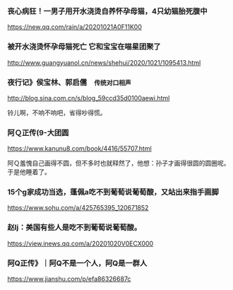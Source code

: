 ### 丧心病狂！一男子用开水浇烫自养怀孕母猫，4只幼猫胎死腹中
https://new.qq.com/rain/a/20201021A0F11K00

### 被开水浇烫怀孕母猫死亡 它和宝宝在喵星团聚了
http://www.guangyuanol.cn/news/shehui/2020/1021/1095413.html

### 夜行记》侯宝林、郭启儒`  传统对口相声`
http://blog.sina.com.cn/s/blog_59ccd35d0100aewi.html

铃儿啊，不响不响吧，省得吵得慌。

### 阿Ｑ正传(9-大团圆
https://www.kanunu8.com/book/4416/55707.html

阿Ｑ羞愧自己画得不圆，但不多时也就释然了，他想：孙子才画得很圆的圆圈呢。于是他睡着了。

### 15个g家成功当选，蓬佩a吃不到葡萄说葡萄酸，又站出来指手画脚 
https://www.sohu.com/a/425765395_120671852

### 赵lj：美国有些人是吃不到葡萄说葡萄酸。
https://view.inews.qq.com/a/20201020V0ECX000

### 阿Q正传》｜阿Q不是一个人，阿Q是一群人
https://www.jianshu.com/p/efa86326687c
